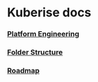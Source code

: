 # Kuberise docs

### [Platform Engineering](platform-engineering)
### [Folder Structure](folder-structure.md)
### [Roadmap](roadmap.md)
